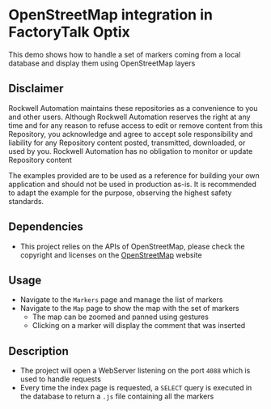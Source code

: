 # OpenStreetMap integration in FactoryTalk Optix

This demo shows how to handle a set of markers coming from a local database and display them using OpenStreetMap layers

## Disclaimer

Rockwell Automation maintains these repositories as a convenience to you and other users. Although Rockwell Automation reserves the right at any time and for any reason to refuse access to edit or remove content from this Repository, you acknowledge and agree to accept sole responsibility and liability for any Repository content posted, transmitted, downloaded, or used by you. Rockwell Automation has no obligation to monitor or update Repository content

The examples provided are to be used as a reference for building your own application and should not be used in production as-is. It is recommended to adapt the example for the purpose, observing the highest safety standards.

## Dependencies

- This project relies on the APIs of OpenStreetMap, please check the copyright and licenses on the [OpenStreetMap](https://www.openstreetmap.org/copyright) website

## Usage

- Navigate to the `Markers` page and manage the list of markers
- Navigate to the `Map` page to show the map with the set of markers
    - The map can be zoomed and panned using gestures
    - Clicking on a marker will display the comment that was inserted

## Description

- The project will open a WebServer listening on the port `4088` which is used to handle requests
- Every time the index page is requested, a `SELECT` query is executed in the database to return a `.js` file containing all the markers
